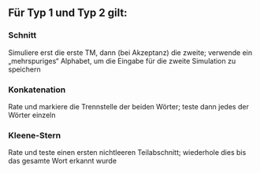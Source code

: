 ## Für Typ 1 und Typ 2 gilt:
### Schnitt
Simuliere erst die erste TM, dann (bei Akzeptanz) die zweite; verwende ein
„mehrspuriges“ Alphabet, um die Eingabe für die zweite Simulation zu speichern

### Konkatenation
Rate und markiere die Trennstelle der beiden Wörter; teste dann
jedes der Wörter einzeln

### Kleene-Stern
Rate und teste einen ersten nichtleeren Teilabschnitt; wiederhole
dies bis das gesamte Wort erkannt wurde